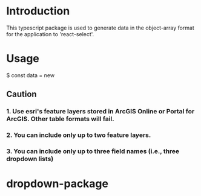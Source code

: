 # Introduction
This typescript package is used to generate data in the object-array format for the application to 'react-select'.

# Usage
$ const data = new 
## Caution
### 1. Use esri's feature layers stored in ArcGIS Online or Portal for ArcGIS. Other table formats will fail.
### 2. You can include only up to two feature layers.
### 3. You can include only up to three field names (i.e., three dropdown lists)

# dropdown-package
